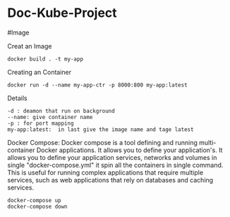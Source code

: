 # Doc-Kube-Project

#Image

Creat an Image
    

    docker build . -t my-app


Creating an Container


    docker run -d --name my-app-ctr -p 8000:800 my-app:latest


Details

    -d : deamon that run on background
    --name: give container name
    -p : for port mapping 
    my-app:latest:  in last give the image name and tage latest 


Docker Compose: 
Docker compose is a tool defining and running multi-container Docker applications. It allows you to define your application's. It allows you to define your application services, networks and volumes in single "docker-compose.yml" it spin all the containers in single command.  This is useful for running complex applications that require multiple services, such as web applications that rely on databases and caching services.

    docker-compose up
    docker-compose down

